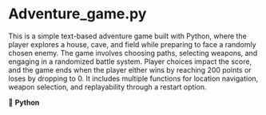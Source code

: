 # Adventure_game.py 

This is a simple text-based adventure game built with Python, where the player explores a house, cave, and field while preparing to face a randomly chosen enemy. The game involves choosing paths, selecting weapons, and engaging in a randomized battle system. Player choices impact the score, and the game ends when the player either wins by reaching 200 points or loses by dropping to 0. It includes multiple functions for location navigation, weapon selection, and replayability through a restart option.


🔵 **Python**
